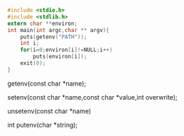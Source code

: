 ```c
#include <stdio.h>
#include <stdlib.h>
extern char **environ;
int main(int argc,char ** argv){
    puts(getenv("PATH"));
    int i;
	for(i=0;environ[i]!=NULL;i++)
        puts(environ[i]);    
    exit(0);
}
```

getenv(const char *name);

setenv(const char *name,const char *value,int overwrite);

unsetenv(const char *name)

int putenv(char *string);

